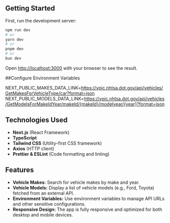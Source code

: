 ## Getting Started

First, run the development server:

```bash
npm run dev
# or
yarn dev
# or
pnpm dev
# or
bun dev
```

Open [http://localhost:3000](http://localhost:3000) with your browser to see the result.

##Configure Environment Variables

NEXT_PUBLIC_MAKES_DATA_LINK=https://vpic.nhtsa.dot.gov/api/vehicles/GetMakesForVehicleType/car?format=json
NEXT_PUBLIC_MODELS_DATA_LINK=https://vpic.nhtsa.dot.gov/api/vehicles/GetModelsForMakeIdYear/makeId/{makeId}/modelyear/{year}?format=json

## Technologies Used

- **Next.js** (React Framework)
- **TypeScript**
- **Tailwind CSS** (Utility-first CSS framework)
- **Axios** (HTTP client)
- **Prettier & ESLint** (Code formatting and linting)

## Features

- **Vehicle Makes:** Search for vehicle makes by make and year.
- **Vehicle Models:** Display a list of vehicle models (e.g., Ford, Toyota) fetched from an external API.
- **Environment Variables:** Use environment variables to manage API URLs and other sensitive configurations.
- **Responsive Design:** The app is fully responsive and optimized for both desktop and mobile devices.
